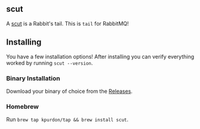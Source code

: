 scut
-----

A [scut](https://www.dictionary.com/browse/scut) is a Rabbit's tail. This is `tail` for RabbitMQ!

## Installing

You have a few installation options! After installing you can verify everything worked by running `scut --version`.

### Binary Installation

Download your binary of choice from the [Releases](https://github.com/kpurdon/scut/releases).

### Homebrew

Run `brew tap kpurdon/tap && brew install scut`.
